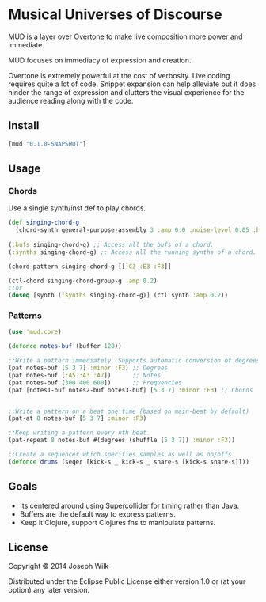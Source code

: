 # Musical Universes of Discourse

MUD is a layer over Overtone to make live composition more power and immediate.

MUD focuses on immediacy of expression and creation.

Overtone is extremely powerful at the cost of verbosity. Live coding requires quite a lot of code.
Snippet expansion can help alleviate but it does hinder the range of expression and clutters the visual
experience for the audience reading along with the code.

## Install

```clojure
[mud "0.1.0-SNAPSHOT"]
```

## Usage

### Chords

Use a single synth/inst def to play chords.

```clojure
(def singing-chord-g
  (chord-synth general-purpose-assembly 3 :amp 0.0 :noise-level 0.05 :beat-trg-bus (:beat time/beat-1th) :beat-bus (:count time/beat-1th) :attack 0.1 :release 0.1))
  
(:bufs singing-chord-g) ;; Access all the bufs of a chord.
(:synths singing-chord-g) ;; Access all the running synths of a chord.

(chord-pattern singing-chord-g [[:C3 :E3 :F3]]

(ctl-chord singing-chord-group-g :amp 0.2)
;;or
(doseq [synth (:synths singing-chord-g)] (ctl synth :amp 0.2))
```

### Patterns

```clojure
(use 'mud.core)

(defonce notes-buf (buffer 128))

;;Write a pattern immediately. Supports automatic conversion of degrees or notes.
(pat notes-buf [5 3 7] :minor :F3) ;; Degrees
(pat notes-buf [:A5 :A3 :A7])      ;; Notes
(pat notes-buf [300 400 600])      ;; Frequencies
(pat [notes1-buf notes2-buf notes3-buf] [5 3 7] :minor :F3) ;; Chords


;;Write a pattern on a beat one time (based on main-beat by default)
(pat-at 8 notes-buf [5 3 7] :minor :F3)

;;Keep writing a pattern every nth beat.
(pat-repeat 8 notes-buf #(degrees (shuffle [5 3 7]) :minor :F3))

;;Create a sequencer which specifies samples as well as on/offs
(defonce drums (seqer [kick-s _ kick-s _ snare-s [kick-s snare-s]]))
```

## Goals

* Its centered around using Supercollider for timing rather than Java.
* Buffers are the default way to express patterns.
* Keep it Clojure, support Clojures fns to manipulate patterns.


## License

Copyright © 2014 Joseph Wilk

Distributed under the Eclipse Public License either version 1.0 or (at
your option) any later version.
